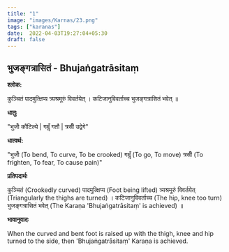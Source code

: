 ```yaml
---
title: "1"
image: "images/Karnas/23.png"
tags: ["karanas"]
date:  2022-04-03T19:27:04+05:30
draft: false
---
```


## भुजङ्गत्रासितं - Bhujaṅgatrāsitaṃ

**श्लोक:**


कुञ्चितं पादमुत्क्षिप्य त्र्यश्रमूरुं विवर्तयेत् । कटिजानुविवर्ताच्च भुजङ्गत्रासितं भवेत् ॥


**धातुः**



"भुजोँ कौटिल्ये |
गमॢँ गतौ |
त्रसीँ उद्वेगे"

**धात्वर्थ:**


"भुजोँ (To bend, To curve, To be crooked)
गमॢँ (To go, To move)
त्रसीँ (To frighten, To fear, To cause pain)"


**प्रतिपदार्थः**


कुञ्चितं (Crookedly curved) पादमुत्क्षिप्य (Foot being lifted) त्र्यश्रमूरुं विवर्तयेत् (Triangularly the thighs are turned) । कटिजानुविवर्ताच्च (The hip, knee too turn) भुजङ्गत्रासितं भवेत् (The Karaṇa 'Bhujaṅgatrāsitaṃ' is achieved) ॥


**भावानुवादः**


When the curved and bent foot is raised up with the thigh, knee and hip turned to the side, then 'Bhujaṅgatrāsitaṃ' Karaṇa is achieved.
